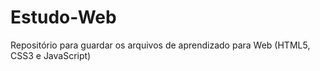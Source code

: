 # Estudo-Web
Repositório para guardar os arquivos de aprendizado para Web (HTML5, CSS3 e JavaScript)
